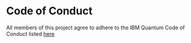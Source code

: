 <!-- Copyright Contributors to the Qiskit IBM Transpiler project. -->

# Code of Conduct

All members of this project agree to adhere to the IBM Quantum Code of Conduct listed [here](https://quantum.cloud.ibm.com/docs/open-source/code-of-conduct)
